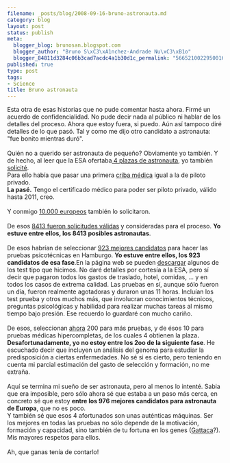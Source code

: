 ```yaml
--- 
filename: _posts/blog/2008-09-16-bruno-astronauta.md
category: blog
layout: post
status: publish
meta: 
  blogger_blog: brunosan.blogspot.com
  blogger_author: "Bruno S\xC3\xA1nchez-Andrade Nu\xC3\xB1o"
  blogger_84811d3284c06b3cad7acdc4a1b30d1c_permalink: "5665210022950016018"
published: true
type: post
tags: 
- Science
title: Bruno astronauta
---
```

Esta otra de esas historias que no pude comentar hasta ahora. Firmé un acuerdo de confidencialidad. No pude decir nada al público ni hablar de los detalles del proceso. Ahora que estoy fuera, si puedo. Aún así tampoco diré detalles de lo que pasó. Tal y como me dijo otro candidato a astronauta: "fue bonito mientras duró".<br /><br />Quién no a querido ser astronauta de pequeño? Obviamente yo también. Y de hecho, al leer que la ESA ofertaba<a href="http://www.esa.int/SPECIALS/Astronaut_Selection/index.html"> 4 plazas de astronauta</a>, yo también <a href="https://astrosel.esa.int/Login.aspx">solicité</a>. <br />Para ello había que pasar una primera <a href="http://www.esa.int/SPECIALS/Astronaut_Selection/SEM9GYPJCFF_0.html">criba médica</a> igual a la de piloto privado.<br /><span style="font-weight:bold;">La pasé.</span> Tengo el certificado médico para poder ser piloto privado, válido hasta 2011, creo.<br /><br />Y conmigo <a href="http://www.esa.int/SPECIALS/Astronaut_Selection/SEM3ZTRHKHF_0.html">10.000 europeos</a> también lo solicitaron.<br /><br />De esos <a href="http://www.esa.int/SPECIALS/Astronaut_Selection/SEM3ZTRHKHF_0.html">8413 fueron solicitudes válidas</a> y consideradas para el proceso. <span style="font-weight:bold;">Yo estuve entre ellos, los 8413 posibles astronautas</span>.<br /><br />De esos habrían de seleccionar <a href="http://www.elpais.com/articulo/sociedad/Quiere/ser/astronauta/elpepisoc/20080824elpepisoc_1/Tes">923 mejores candidatos</a> para hacer las pruebas psicotécnicas en Hamburgo. <span style="font-weight:bold;">Yo estuve entre ellos, los 923 candidatos de esa fase</span>.En la página web se pueden <a href="http://webservices.esa.int/eas/sampletest/">descargar</a> algunos de los test tipo que hicimos. No daré detalles por cortesía a la ESA, pero sí decir que pagaron todos los gastos de traslado, hotel, comidas, ... y en todos los casos de extrema calidad. Las pruebas en sí, aunque sólo fueron un día, fueron realmente agotadoras y duraron unas 11 horas. Incluían los test prueba y otros muchos más, que involucran conocimientos técnicos, preguntas psicológicas y habilidad para realizar muchas tareas al mismo tiempo bajo presión.  Ese recuerdo lo guardaré con mucho cariño.<br /><br />De esos, seleccionan <a href="http://www.esa.int/SPECIALS/Astronaut_Selection/SEMAIXRHKHF_0.html">ahora</a> 200 para más pruebas, y de ésos 10 para pruebas médicas hipercompletas, de los cuales 4 obtienen la plaza<span style="font-weight:bold;">. Desafortunadamente, yo no estoy entre los 2oo de la siguiente fase</span>. He escuchado decir que incluyen un análisis del genoma para estudiar la predisposición a ciertas enfermedades. No sé si es cierto, pero teniendo en cuenta mi parcial estimación del gasto de selección y formación, no me extraña.<br /><br />Aquí se termina mi sueño de ser astronauta, pero al menos lo intenté. Sabia que era imposible, pero sólo ahora sé que estaba a un paso más cerca, en concreto sé que estoy <span style="font-weight:bold;">entre los 976 mejores candidatos para astronauta de Europa</span>, que no es poco.<br />Y también sé que esos 4 afortunados son unas auténticas máquinas. Ser los mejores en todas las pruebas no sólo depende de la motivación, formación y capacidad, sino también de tu fortuna en los genes (<a href="http://www.imdb.com/title/tt0119177/">Gattaca</a>?). Mis mayores respetos para ellos.<br /><br />Ah, que ganas tenía de contarlo!
